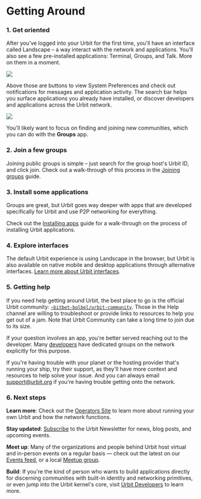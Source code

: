 # Getting Around

### 1. Get oriented

After you've logged into your Urbit for the first time, you'll have an interface called Landscape – a way interact with the network and applications.  You'll also see a few pre-installed applications: Terminal, Groups, and Talk. More on them in a moment.

![](https://media.urbit.org/site/getting-started/get-oriented.png)

Above those are buttons to view System Preferences and check out notifications for messages and application activity. The search bar helps you surface applications you already have installed, or discover developers and applications across the Urbit network.

![](https://media.urbit.org/site/getting-started/about-system.png)

You'll likely want to focus on finding and joining new communities, which you can do with the **Groups** app.

### 2. Join a few groups

Joining public groups is simple – just search for the group host's Urbit ID, and click join. Check out a walk-through of this process in the [Joining groups](urbit-docs/manual/getting-started/additional/joining-groups) guide.

### 3. Install some applications

Groups are great, but Urbit goes way deeper with apps that are developed specifically for Urbit and use P2P networking for everything.

Check out the [Installing apps](urbit-docs/manual/getting-started/additional/installing-applications) guide for a walk-through on the process of installing Urbit applications.


### 4.  Explore interfaces

The default Urbit experience is using Landscape in the browser, but Urbit is also available on native mobile and desktop applications through alternative interfaces.  [Learn more about Urbit interfaces](urbit-docs/manual/getting-started/additional/interfaces).


### 5. Getting help

If you need help getting around Urbit, the best place to go is the official Urbit community: [`~bitbet-bolbel/urbit-community`](https://urbit.org/groups/~bitbet-bolbel/urbit-community). Those in the Help channel are willing to troubleshoot or provide links to resources to help you get out of a jam.  Note that Urbit Community can take a long time to join due to its size.

If your question involves an app, you're better served reaching out to the developer. Many [developers](https://urbit.org/ecosystem?type=organizations) have dedicated groups on the network explicitly for this purpose.

If you're having trouble with your planet or the hosting provider that's running your ship, try their support, as they'll have more context and resources to help solve your issue.  And you can always email support@urbit.org if you're having trouble getting onto the network.



### 6. Next steps


**Learn more**: Check out the [Operators Site](https://operators.urbit.org/) to learn more about running your own Urbit and how the network functions.

**Stay updated**: [Subscribe](https://urbit.us11.list-manage.com/subscribe/post?u=972a03db9e0c6c25bb58de8c8&id=be143888d2) to the Urbit Newsletter for news, blog posts, and upcoming events.

**Meet up**: Many of the organizations and people behind Urbit host virtual and in-person events on a regular basis — check out the latest on our [Events feed](urbit-docs/events/), or a local [Meetup group](https://urbit.org/ecosystem?type=communities).

**Build**: If you're the kind of person who wants to build applications directly for discerning communities with built-in identity and networking primitives, or even jump into the Urbit kernel's core, visit [Urbit Developers](https://developers.urbit.org/) to learn more.
